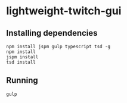 # lightweight-twitch-gui
## Installing dependencies
```
npm install jspm gulp typescript tsd -g
npm install
jspm install
tsd install
```
## Running
```
gulp
```
